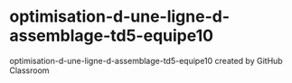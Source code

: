 # optimisation-d-une-ligne-d-assemblage-td5-equipe10
optimisation-d-une-ligne-d-assemblage-td5-equipe10 created by GitHub Classroom
